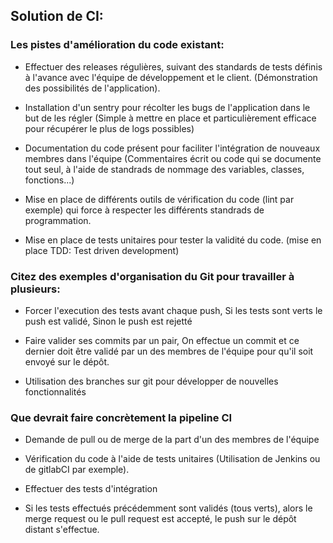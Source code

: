 ## Solution de CI:

### Les pistes d'amélioration du code existant:

* Effectuer des releases régulières, suivant des standards de tests définis à l'avance avec l'équipe de développement et le client. (Démonstration des possibilités de l'application).

* Installation d'un sentry pour récolter les bugs de l'application dans le but de les régler (Simple à mettre en place et particulièrement efficace pour récupérer le plus de logs possibles)

* Documentation du code présent pour faciliter l'intégration de nouveaux membres dans l'équipe (Commentaires écrit ou code qui se documente tout seul, à l'aide de standrads de nommage des variables, classes, fonctions...)

* Mise en place de différents outils de vérification du code (lint par exemple) qui force à respecter les différents standrads de programmation.

* Mise en place de tests unitaires pour tester la validité du code. (mise en place TDD: Test driven development)



### Citez des exemples d'organisation du Git pour travailler à plusieurs:

* Forcer l'execution des tests avant chaque push, Si les tests sont verts le push est validé, Sinon le push est rejetté

* Faire valider ses commits par un pair, On effectue un commit et ce dernier doit être validé par un des membres de l'équipe pour qu'il soit envoyé sur le dépôt.

* Utilisation des branches sur git pour développer de nouvelles fonctionnalités

### Que devrait faire concrètement la pipeline CI

* Demande de pull ou de merge de la part d'un des membres de l'équipe

* Vérification du code à l'aide de tests unitaires (Utilisation de Jenkins ou de gitlabCI par exemple).

* Effectuer des tests d'intégration

* Si les tests effectués précédemment sont validés (tous verts), alors le merge request ou le pull request est accepté, le push sur le dépôt distant s'effectue.